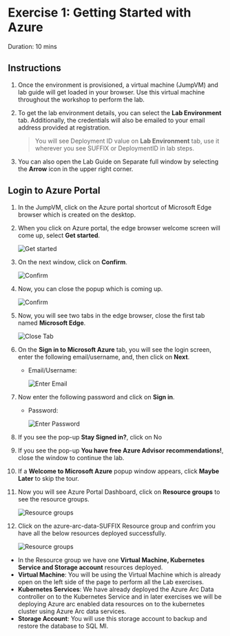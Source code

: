 # Exercise 1: Getting Started with Azure

Duration: 10 mins

## Instructions

1. Once the environment is provisioned, a virtual machine (JumpVM) and lab guide will get loaded in your browser. Use this virtual machine throughout the workshop to perform the lab.

2. To get the lab environment details, you can select the **Lab Environment** tab. Additionally, the credentials will also be emailed to your email address provided at registration.
 
    > You will see Deployment ID value on **Lab Environment** tab, use it wherever you see SUFFIX or DeploymentID in lab steps.
 
3. You can also open the Lab Guide on Separate full window by selecting the **Arrow** icon in the upper right corner.
 
## Login to Azure Portal

1. In the JumpVM, click on the Azure portal shortcut of Microsoft Edge browser which is created on the desktop.
   
2. When you click on Azure portal, the edge browser welcome screen will come up, select **Get started**.

   ![](images/edge-get-started-window.png "Get started")
   
3. On the next window, click on **Confirm**.

   ![](./images/edge-confirm.png "Confirm")
   
4. Now, you can close the popup which is coming up.

   ![](images/edge-continue.png "Confirm")
   
5. Now, you will see two tabs in the edge browser, close the first tab named **Microsoft Edge**.

   ![](images/close-tab.png "Close Tab")
   
6. On the **Sign in to Microsoft Azure** tab, you will see the login screen, enter the following email/username, and, then click on **Next**. 
   * Email/Username: <inject key="AzureAdUserEmail"></inject>
   
     ![](images/azure-login-enter-email.png "Enter Email")
     
7. Now enter the following password and click on **Sign in**.
   * Password: <inject key="AzureAdUserPassword"></inject>
   
     ![](images/azure-login-enter-password1.png "Enter Password")
     
8. If you see the pop-up **Stay Signed in?**, click on No

9. If you see the pop-up **You have free Azure Advisor recommendations!**, close the window to continue the lab.

10. If a **Welcome to Microsoft Azure** popup window appears, click **Maybe Later** to skip the tour.
   
12. Now you will see Azure Portal Dashboard, click on **Resource groups** to see the resource groups.

    ![](images/rg-lob.png "Resource groups")
   
13. Click on the azure-arc-data-SUFFIX Resource group and confrim you have all the below resources deployed successfully.

    ![](images/rg2.png "Resource groups")
   
   * In the Resource group we have one **Virtual Machine, Kubernetes Service and Storage account** resources deployed. 
   * **Virtual Machine**: You will be using the Virtual Machine which is already open on the left side of the page to perform all the Lab exercises.
   * **Kubernetes Services**: We have already deployed the Azure Arc Data controller on to the Kubernetes Service and in later exercises we will be deploying Azure arc enabled data resources on to the kubernetes cluster using Azure Arc data services.
   * **Storage Account**: You will use this storage account to backup and restore the database to SQL MI.
   
